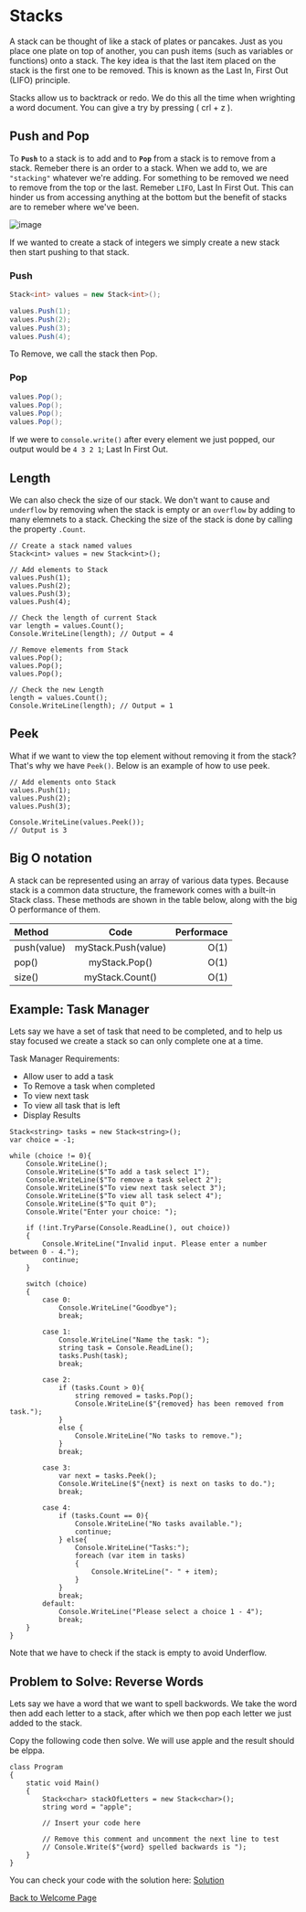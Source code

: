 
# Stacks

A stack can be thought of like a stack of plates or pancakes. Just as you place one plate on top of another, you can push items (such as variables or functions) onto a stack. The key idea is that the last item placed on the stack is the first one to be removed. This is known as the Last In, First Out (LIFO) principle.

Stacks allow us to backtrack or redo. We do this all the time when wrighting a word document. You can give a try by pressing ( crl + z ). 



## Push and Pop

To <b>`Push`</b> to a stack is to add and to <b>`Pop`</b> from a stack is to remove from a stack. Remeber there is an order to a stack. When we add to, we are `"stacking"` whatever we're adding. For something to be removed we need to remove from the top or the last. Remeber `LIFO`, Last In First Out. This can hinder us from accessing anything at the bottom but the benefit of stacks are to remeber where we've been. 

![image](Images/stack.png) 
<!--- Reference 
https://www.stratascratch.com/blog/commonly-asked-data-structure-interview-questions/ --->  

If we wanted to create a stack of integers we simply create a new stack then start pushing to that stack. 

### Push

```csharp
Stack<int> values = new Stack<int>();

values.Push(1);
values.Push(2);
values.Push(3);
values.Push(4);
```
To Remove, we call the stack then Pop.

### Pop

```csharp
values.Pop();
values.Pop();
values.Pop();
values.Pop();
```
If we were to `console.write()` after every element we just popped, our output would be `4 3 2 1`; Last In First Out.

## Length

We can also check the size of our stack. We don't want to cause and `underflow` by removing when the stack is empty or an `overflow` by adding to many elemnets to a stack. Checking the size of the stack is done by calling the property `.Count`.

```Csharp
// Create a stack named values
Stack<int> values = new Stack<int>();

// Add elements to Stack
values.Push(1);
values.Push(2);
values.Push(3);
values.Push(4);

// Check the length of current Stack
var length = values.Count();
Console.WriteLine(length); // Output = 4

// Remove elements from Stack
values.Pop();
values.Pop();
values.Pop();

// Check the new Length
length = values.Count();
Console.WriteLine(length); // Output = 1
```
## Peek

What if we want to view the top element without removing it from the stack? That's why we have `Peek()`. Below is an example of how to use peek.

```Csharp
// Add elements onto Stack
values.Push(1);
values.Push(2);
values.Push(3);

Console.WriteLine(values.Peek());
// Output is 3
```

## Big O notation

A stack can be represented using an array of various data types. Because stack is a common data structure, the framework comes with a built-in Stack class. These methods are shown in the table below, along with the big O performance of them.

|   Method    |    Code            |  Performace  |
|:------------|:------------------:|-------------:|
| push(value) | myStack.Push(value)|     O(1)     |
|    pop()    |    myStack.Pop()   |     O(1)     |
|   size()    |   myStack.Count()  |     O(1)     |


## Example: Task Manager

Lets say we have a set of task that need to be completed, and to help us stay focused we create a stack so can only complete one at a time. 

Task Manager Requirements:
- Allow user to add a task
- To Remove a task when completed
- To view next task
- To view all task that is left
- Display Results 

```Csharp
Stack<string> tasks = new Stack<string>();
var choice = -1;

while (choice != 0){
    Console.WriteLine();
    Console.WriteLine($"To add a task select 1");
    Console.WriteLine($"To remove a task select 2");
    Console.WriteLine($"To view next task select 3");
    Console.WriteLine($"To view all task select 4");
    Console.WriteLine($"To quit 0");
    Console.Write("Enter your choice: ");

    if (!int.TryParse(Console.ReadLine(), out choice))
    {
        Console.WriteLine("Invalid input. Please enter a number between 0 - 4.");
        continue;
    }

    switch (choice)
    {
        case 0:
            Console.WriteLine("Goodbye");
            break;

        case 1:
            Console.WriteLine("Name the task: ");
            string task = Console.ReadLine();
            tasks.Push(task);
            break;

        case 2:
            if (tasks.Count > 0){
                string removed = tasks.Pop();
                Console.WriteLine($"{removed} has been removed from task.");
            }
            else {
                Console.WriteLine("No tasks to remove.");
            }
            break;

        case 3:
            var next = tasks.Peek();
            Console.WriteLine($"{next} is next on tasks to do.");
            break;

        case 4:
            if (tasks.Count == 0){
                Console.WriteLine("No tasks available.");
                continue;
            } else{
                Console.WriteLine("Tasks:");
                foreach (var item in tasks)
                {
                    Console.WriteLine("- " + item);
                }
            }
            break;
        default:
            Console.WriteLine("Please select a choice 1 - 4");
            break;
    }
} 
```

Note that we have to check if the stack is empty to avoid Underflow. 

## Problem to Solve: Reverse Words

Lets say we have a word that we want to spell backwords. We take the word then add each letter to a stack, after which we then pop each letter we just added to the stack.

Copy the following code then solve. We will use apple and the result should be elppa. 

```Csharp
class Program
{
    static void Main()
    {
        Stack<char> stackOfLetters = new Stack<char>();
        string word = "apple";

        // Insert your code here

        // Remove this comment and uncomment the next line to test
        // Console.Write($"{word} spelled backwards is ");
    }
}
```

You can check your code with the solution here: [Solution]()

[Back to Welcome Page](0-welcome.md)